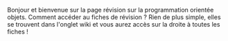 Bonjour et bienvenue sur la page révision sur la programmation orientée objets.
Comment accéder au fiches de révision ? 
Rien de plus simple, elles se trouvent dans l'onglet wiki et vous aurez accès sur la droite à toutes les fiches !
